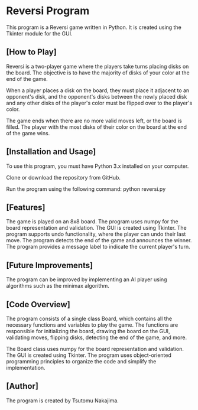 # Reversi Program
This program is a Reversi game written in Python. It is created using the Tkinter module for the GUI.

## [How to Play]
Reversi is a two-player game where the players take turns placing disks on the board. The objective is to have the majority of disks of your color at the end of the game.

When a player places a disk on the board, they must place it adjacent to an opponent's disk, and the opponent's disks between the newly placed disk and any other disks of the player's color must be flipped over to the player's color.

The game ends when there are no more valid moves left, or the board is filled. The player with the most disks of their color on the board at the end of the game wins.

## [Installation and Usage]
To use this program, you must have Python 3.x installed on your computer.

Clone or download the repository from GitHub.

Run the program using the following command:
    python reversi.py

## [Features]
The game is played on an 8x8 board.
The program uses numpy for the board representation and validation.
The GUI is created using Tkinter.
The program supports undo functionality, where the player can undo their last move.
The program detects the end of the game and announces the winner.
The program provides a message label to indicate the current player's turn.

## [Future Improvements]
The program can be improved by implementing an AI player using algorithms such as the minimax algorithm.

## [Code Overview]
The program consists of a single class Board, which contains all the necessary functions and variables to play the game. The functions are responsible for initializing the board, drawing the board on the GUI, validating moves, flipping disks, detecting the end of the game, and more.

The Board class uses numpy for the board representation and validation. The GUI is created using Tkinter. The program uses object-oriented programming principles to organize the code and simplify the implementation.

## [Author]
The program is created by Tsutomu Nakajima.
